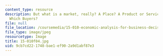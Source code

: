 ```yaml
---
content_type: resource
description: But what is a market, really? A Place? A Product or Service? Which Sellers?
  Which Buyers?
file: null
file_location: /coursemedia/15-010-economic-analysis-for-business-decisions-fall-2004/9cb7cd221748bae1ef902a9d1abf87e3_15-010f04.jpg
file_type: image/jpeg
resourcetype: Image
title: 15-010f04.jpg
uid: 9cb7cd22-1748-bae1-ef90-2a9d1abf87e3
---
```

